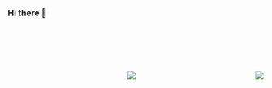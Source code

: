 ### Hi there 👋

<br><br>

<div style="height: 100;display: flex; align-items: center">
  <img style="margin-left: auto; margin-right: auto;" src="https://github-readme-stats.vercel.app/api/top-langs?username=atbuy&theme=react&hide=mako&langs_count=4" /><br>
  <img src="https://github-readme-stats.vercel.app/api?username=atbuy&show_icons=true&theme=react&count_private=true&hide_rank=true" />
</div>
